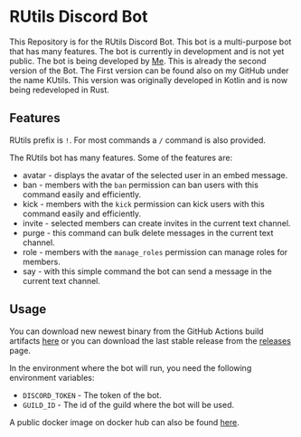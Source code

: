 # RUtils Discord Bot

This Repository is for the RUtils Discord Bot. This bot is a multi-purpose bot that has many features. The bot is currently in development and is not yet public. The bot is being developed by [Me](https://github.com/marylieh).
This is already the second version of the Bot. The First version can be found also on my GitHub under the name KUtils. This version was originally developed in Kotlin and is now being redeveloped in Rust.

## Features

RUtils prefix is `!`. For most commands a `/` command is also provided.

The RUtils bot has many features. Some of the features are:

- avatar - displays the avatar of the selected user in an embed message.
- ban - members with the `ban` permission can ban users with this command easily and efficiently.
- kick - members with the `kick` permission can kick users with this command easily and efficiently.
- invite - selected members can create invites in the current text channel.
- purge - this command can bulk delete messages in the current text channel.
- role - members with the `manage_roles` permission can manage roles for members.
- say - with this simple command the bot can send a message in the current text channel.

## Usage

You can download new newest binary from the GitHub Actions build artifacts [here](https://github.com/marylieh/RUtils/actions) or you can download the last stable release from the [releases](https://github.com/marylieh/dcutils/releases) page.

In the environment where the bot will run, you need the following environment variables:

- `DISCORD_TOKEN` - The token of the bot.
- `GUILD_ID` - The id of the guild where the bot will be used.

A public docker image on docker hub can also be found [here](https://hub.docker.com/repository/docker/asmax15/rutils/general).
